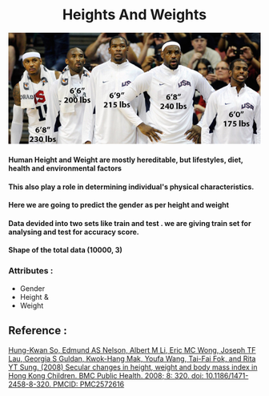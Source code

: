 # <div align="center"> Heights And Weights </div>
<p align="center">
  <img src="players.jpg">
</p>

#### Human Height and Weight are mostly hereditable, but lifestyles, diet, health and environmental factors
#### This also play a role in determining individual's physical characteristics. 
#### Here we are going to predict the gender as per height and weight

#### Data devided into two sets like train and test . we are giving train set for analysing and test for accuracy score.

#### Shape of the total data (10000, 3)

### Attributes :
- Gender 
- Height & 
- Weight 

## Reference : 

[Hung-Kwan So, Edmund AS Nelson, Albert M Li, Eric MC Wong, Joseph TF Lau, Georgia S Guldan, Kwok-Hang Mak, Youfa Wang, Tai-Fai Fok, and Rita YT Sung. (2008) Secular changes in height, weight and body mass index in Hong Kong Children. BMC Public Health. 2008; 8: 320. doi: 10.1186/1471-2458-8-320. PMCID: PMC2572616](https://www.ncbi.nlm.nih.gov/pmc/articles/PMC2572616/)
